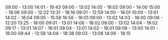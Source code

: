 09:00 - 13:00
14:01 - 19:43
09:00 - 13:02
14:05 - 18:02
09:00 - 14:00
15:00 - 18:06
09:00 - 12:22
13:31 - 18:16
09:01 - 12:59
14:00 - 18:01
10:00 - 13:01
14:02 - 18:04
09:05 - 15:58
16:58 - 18:01
09:00 - 13:02
14:03 - 18:00
09:08 - 12:20
13:25 - 18:00
09:01 - 13:01
14:06 - 18:02
09:00 - 13:02
14:04 - 18:02
09:17 - 13:01
14:07 - 18:01
09:04 - 13:01
14:02 - 18:01
09:06 - 13:00
14:01 - 18:00
09:44 - 12:58
14:04 - 18:38
09:03 - 13:08
14:09 - 18:15
